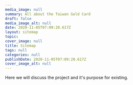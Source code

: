 ```yaml
---
media_image: null
summary: All about the Taiwan Gold Card
draft: false
media_image_alt: null
date: 2020-11-05T07:09:20.617Z
layout: sitemap
topic: 
cover_image: null
title: Sitemap
tags: null
categories: null
publishDate: 2020-11-05T07:09:20.617Z
cover_image_alt: null
---
```


Here we will discuss the project and it's purpose for existing.  
